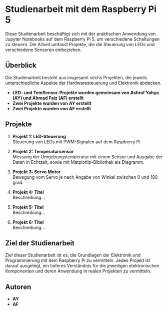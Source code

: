 # Studienarbeit mit dem Raspberry Pi 5

Diese Studienarbeit beschäftigt sich mit der praktischen Anwendung von Jupyter Notebooks auf dem Raspberry Pi 5, um verschiedene Schaltungen zu steuern. Die Arbeit umfasst Projekte, die die Steuerung von LEDs und verschiedene Sensoren einbeziehen.

## Überblick

Die Studienarbeit besteht aus insgesamt sechs Projekten, die jeweils unterschiedliche Aspekte der Hardwaresteuerung und Elektronik abdecken.

- **LED- und TemSensor-Projekte wurden gemeinsam von Ashraf Yahya (AY) und Ahmad Faiz (AF) erstellt**
- **Zwei Projekte wurden von AY erstellt**
- **Zwei Projekte wurden von AF erstellt**

## Projekte

1. **Projekt 1: LED-Steuerung**  
   Steuerung von LEDs mit PWM-Signalen auf dem Raspberry Pi.

2. **Projekt 2: Temperatursensor**  
   Messung der Umgebungstemperatur mit einem Sensor und Ausgabe der Daten in Echtzeit, sowie mit Matplotlip-Bibliothek als Diagramm.

3. **Projekt 3: Servo Motor**  
   Bewegung vom Servo je nach Angabe von Winkel zwischen 0 und 180 grad.

4. **Projekt 4: Titel**  
   Beschreibung...

5. **Projekt 5: Titel**  
   Beschreibung...

6. **Projekt 6: Titel**  
   Beschreibung...

## Ziel der Studienarbeit

Ziel dieser Studienarbeit ist es, die Grundlagen der Elektronik und Programmierung mit dem Raspberry Pi zu vermitteln. Jedes Projekt ist darauf ausgelegt, ein tieferes Verständnis für die jeweiligen elektronischen Komponenten und deren Anwendung in realen Projekten zu vermitteln.

## Autoren

- **AY**
- **AF**  
